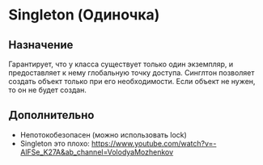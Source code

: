 
# Singleton (Одиночка)

## Назначение
Гарантирует, что у класса существует только один экземпляр, и предоставляет к нему глобальную точку доступа. Синглтон позволяет создать объект только при его необходимости. Если объект не нужен, то он не будет создан.

## Дополнительно

* Непотокобезопасен (можно использовать lock)
* Singleton это плохо: https://www.youtube.com/watch?v=-AlFSe_K27A&ab_channel=VolodyaMozhenkov
